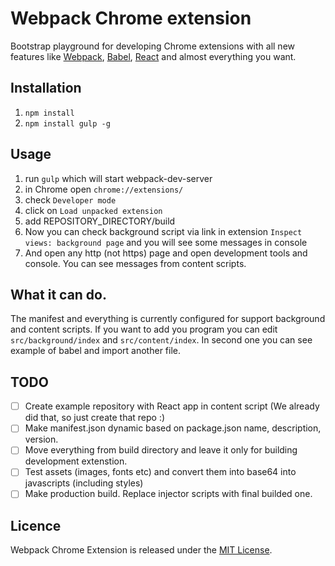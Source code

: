 # Webpack Chrome extension

Bootstrap playground for developing Chrome extensions with all new features like [Webpack](http://webpack.github.io/), [Babel](https://babeljs.io/), [React](https://facebook.github.io/react/) and almost everything you want.

## Installation

1. `npm install`
2. `npm install gulp -g`

## Usage

1. run `gulp` which will start webpack-dev-server
2. in Chrome open `chrome://extensions/`
3. check `Developer mode`
4. click on `Load unpacked extension`
5. add REPOSITORY_DIRECTORY/build
6. Now you can check background script via link in extension `Inspect views: background page` and you will see some messages in console
7. And open any http (not https) page and open development tools and console. You can see messages from content scripts.

## What it can do.

The manifest and everything is currently configured for support background and content scripts. If you want to add you program you can edit `src/background/index` and `src/content/index`. In second one you can see example of babel and import another file.

## TODO

- [ ] Create example repository with React app in content script (We already did that, so just create that repo :)
- [ ] Make manifest.json dynamic based on package.json name, description, version.
- [ ] Move everything from build directory and leave it only for building development extenstion.
- [ ] Test assets (images, fonts etc) and convert them into base64 into javascripts (including styles)
- [ ] Make production build. Replace injector scripts with final builded one.

## Licence

Webpack Chrome Extension is released under the [MIT License](http://www.opensource.org/licenses/MIT).
